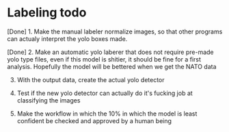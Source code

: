 # Labeling todo

[Done] 1. Make the manual labeler normalize images, so that other programs can actualy interpret the yolo boxes made.

[Done] 2. Make an automatic yolo laberer that does not require pre-made yolo type files, even if this model is shitier, it should be fine for a first analysis. Hopefully the model will be bettered when we get the NATO data

3. With the output data, create the actual yolo detector 

4. Test if the new yolo detector can actually do it's fucking job at classifying the images

5. Make the workflow in which the 10% in which the model is least confident be checked and approved by a human being
